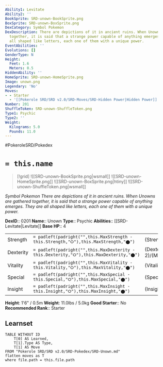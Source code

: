 ```yaml
---
Ability1: Levitate
Ability2: ''
BookSprite: SRD-unown-BookSprite.png
BoxSprite: SRD-unown-BoxSprite.png
DexCategory: Symbol Pokemon
DexDescription: There are depictions of it in ancient ruins. When Unowns are gathered
  together, it is said that a strange power capable of anything emerges. They are
  all shaped like letters, each one of them with a unique power.
EventAbilities: ''
Evolutions: []
GenderType: N
Height:
  Feet: 1.6
  Meters: 0.5
HiddenAbility: ''
HomeSprite: SRD-unown-HomeSprite.png
Image: unown.png
Legendary: 'No'
Moves:
- - Starter
  - '[[Pokerole SRD/SRD v2.0/SRD-Moves/SRD-Hidden Power|Hidden Power]]'
Number: 201
ShuffleToken: SRD-unown-ShuffleToken.png
Type1: Psychic
Type2: ''
Weight:
  Kilograms: 5.0
  Pounds: 11.0
---
```


#PokeroleSRD/Pokedex

# `= this.name`

> [!grid]
> ![[SRD-unown-BookSprite.png|wsmall]]
> ![[SRD-unown-HomeSprite.png]]
> ![[SRD-unown-BoxSprite.png|htiny]]
> ![[SRD-unown-ShuffleToken.png|wsmall]]


*Symbol Pokemon*
*There are depictions of it in ancient ruins. When Unowns are gathered together, it is said that a strange power capable of anything emerges. They are all shaped like letters, each one of them with a unique power.*

**DexID**:: 0201
**Name**:: Unown
**Type**:: Psychic
**Abilities**:: [[SRD-Levitate|Levitate]]
**Base HP**:: 4

|           |                                                                                        |                                          |
| --------- | -------------------------------------------------------------------------------------- | ---------------------------------------- |
| Strength  | `= padleft(padright("",this.MaxStrength - this.Strength,"⭘"),this.MaxStrength,"⬤")`    | (Strength::2)/(MaxStrength::5)   |
| Dexterity | `= padleft(padright("",this.MaxDexterity - this.Dexterity,"⭘"),this.MaxDexterity,"⬤")` | (Dexterity:: 2)/(MaxDexterity::4) |
| Vitality  | `= padleft(padright("",this.MaxVitality - this.Vitality,"⭘"),this.MaxVitality,"⬤")`    | (Vitality::2)/(MaxVitality::4)   |
| Special   | `= padleft(padright("",this.MaxSpecial - this.Special,"⭘"),this.MaxSpecial,"⬤")`       | (Special::2)/(MaxSpecial::5)     |
| Insight   | `= padleft(padright("",this.MaxInsight - this.Insight,"⭘"),this.MaxInsight,"⬤")`       | (Insight::2)/(MaxInsight::4)     |

**Height**: 1'6" / 0.5m
**Weight**: 11.0lbs / 5.0kg
**Good Starter**:: No
**Recommended Rank**:: Starter

## Learnset

```dataview
TABLE WITHOUT ID
    T[0] AS Learned,
    T[1].Type AS Type,
    T[1] AS Move
FROM "Pokerole SRD/SRD v2.0/SRD-Pokedex/SRD-Unown.md"
flatten moves as T
where file.path = this.file.path
```
